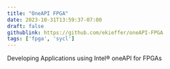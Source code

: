 ```yaml
---
title: "OneAPI FPGA"
date: 2023-10-31T13:59:37-07:00
draft: false
githublink: https://github.com/ekieffer/oneAPI-FPGA
tags: ['fpga', 'sycl']
---
```

Developing Applications using Intel® oneAPI for FPGAs 
